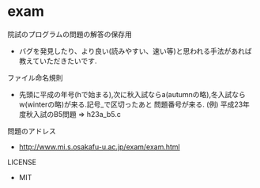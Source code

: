 exam
====

院試のプログラムの問題の解答の保存用
 - バグを発見したり、より良い(読みやすい、速い等)と思われる手法があれば教えていただきたいです.

ファイル命名規則
 - 先頭に平成の年号(hで始まる),次に秋入試ならa(autumnの略),冬入試ならw(winterの略)が来る.記号\_で区切ったあと
   問題番号が来る. (例) 平成23年度秋入試のB5問題 => h23a\_b5.c

問題のアドレス
 - http://www.mi.s.osakafu-u.ac.jp/exam/exam.html

LICENSE
 - MIT
